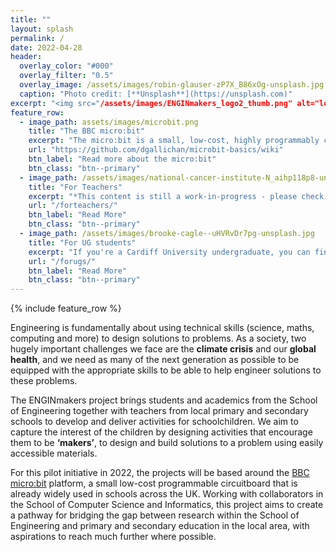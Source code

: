 ```yaml
---
title: ""
layout: splash
permalink: /
date: 2022-04-28
header:
  overlay_color: "#000"
  overlay_filter: "0.5"
  overlay_image: /assets/images/robin-glauser-zP7X_B86xOg-unsplash.jpg  
  caption: "Photo credit: [**Unsplash**](https://unsplash.com)"
excerpt: "<img src="/assets/images/ENGINmakers_logo2_thumb.png" alt="logo" width="200"/><br />Undergraduate students working on the **co-creation** of activities **to inspire** primary and secondary age pupils to **develop coding skills** to solve problems using **Engineering principles**"
feature_row:
  - image_path: assets/images/microbit.png
    title: "The BBC micro:bit"
    excerpt: "The micro:bit is a small, low-cost, highly programmably circuitboard."
    url: "https://github.com/dgallichan/microbit-basics/wiki"
    btn_label: "Read more about the micro:bit"
    btn_class: "btn--primary"
  - image_path: /assets/images/national-cancer-institute-N_aihp118p8-unsplash.jpg
    title: "For Teachers"
    excerpt: "*This content is still a work-in-progress - please check back soon!*."
    url: "/forteachers/"
    btn_label: "Read More"
    btn_class: "btn--primary"
  - image_path: /assets/images/brooke-cagle--uHVRvDr7pg-unsplash.jpg
    title: "For UG students"
    excerpt: "If you're a Cardiff University undergraduate, you can find more information about how to get involved as an ENGINmaker here."
    url: "/forugs/"
    btn_label: "Read More"
    btn_class: "btn--primary"
---
```


{% include feature_row %}

Engineering is fundamentally about using technical skills (science, maths, computing and more) to design solutions to problems. As a society, two hugely important challenges we face are the **climate crisis** and our **global health**, and we need as many of the next generation as possible to be equipped with the appropriate skills to be able to help engineer solutions to these problems. 

The ENGINmakers project brings students and academics from the School of Engineering together with teachers from local primary and secondary schools to develop and deliver activities for schoolchildren. We aim to capture the interest of the children by designing activities that encourage them to be **‘makers’**, to design and build solutions to a problem using easily accessible materials. 

For this pilot initiative in 2022, the projects will be based around the [BBC micro:bit](https://github.com/dgallichan/microbit-basics/wiki) platform, a small low-cost programmable circuitboard that is already widely used in schools across the UK. Working with collaborators in the School of Computer Science and Informatics, this project aims to create a pathway for bridging the gap between research within the School of Engineering and primary and secondary education in the local area, with aspirations to reach much further where possible.



